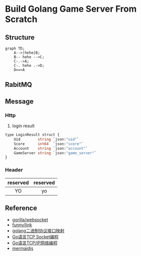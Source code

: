 # Build Golang Game Server From Scratch

## Structure
```mermaid
graph TD;
    A-->|hehe|B;
    B-- hehe -->C;
    C-.->A;
    C-. hehe .->D;
    D==>A
```

## RabitMQ

## Message

### Http
1. login result
```proto
type LoginResult struct {
	Uid        string `json:"uid"`
	Score      int64  `json:"score"`
	Account    string `json:"account"`
	GameServer string `json:"game_server"`
}
```


### Header
| reserved | reserved |
| :--------: | :--------: |
|     YO     |     yo      |

## Reference
* [gorilla/websocket](https://github.com/gorilla/websocket)
* [funny/link](https://github.com/funny/link)
* [golang二进制协议接口映射](https://segmentfault.com/a/1190000008471015)
* [Go语言TCP Socket编程](https://tonybai.com/2015/11/17/tcp-programming-in-golang/)
* [Go语言TCP/IP网络编程](https://segmentfault.com/a/1190000014733620)
* [mermaidjs](https://mermaidjs.github.io/)